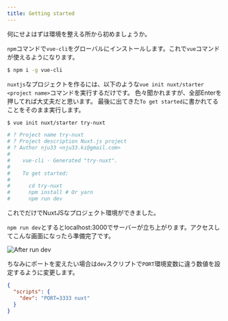 ```yaml
---
title: Getting started
---
```


何にせよはずは環境を整える所から初めましょうか。

`npm`コマンドで`vue-cli`をグローバルにインストールします。これで`vue`コマンドが使えるようになります。

```bash
$ npm i -g vue-cli
```

`nuxtjs`なプロジェクトを作るには、以下のような`vue init nuxt/starter <project name>`コマンドを実行するだけです。
色々聞かれますが、全部Enterを押してれば大丈夫だと思います。
最後に出てきた`To get started`に書かれてることをそのまま実行します。

```bash
$ vue init nuxt/starter try-nuxt

# ? Project name try-nuxt
# ? Project description Nuxt.js project
# ? Author nju33 <nju33.ki@gmail.com>
#
#    vue-cli · Generated "try-nuxt".
#
#    To get started:
#
#      cd try-nuxt
#      npm install # Or yarn
#      npm run dev
```

これでだけでNuxtJSなプロジェクト環境ができました。

`npm run dev`とするとlocalhost:3000でサーバーが立ち上がります。アクセスしてこんな画面になったら準備完了です。

![After run dev](/getting-started/images/getting-started/after-run-dev.png)

ちなみにポートを変えたい場合は`dev`スクリプトで`PORT`環境変数に違う数値を設定するように変更します。

```json
{
  "scripts": {
    "dev": "PORT=3333 nuxt"
  }
}
```
